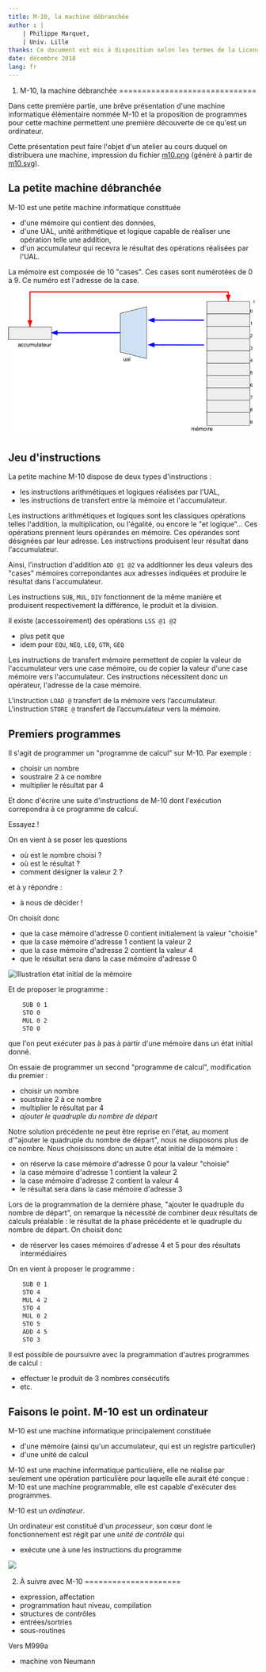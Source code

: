 ```yaml
---
title: M-10, la machine débranchée
author : |
	| Philippe Marquet,
	| Univ. Lille
thanks: Ce document est mis à disposition selon les termes de la Licence Creative Commons Attribution - Partage dans les Mêmes Conditions 4.0 International \protect ![](https://licensebuttons.net/l/by-sa/4.0/88x31.png){width=3em}
date: décembre 2018
lang: fr
---
```


1. M-10, la machine débranchée
==============================

Dans cette première partie, une brêve présentation d'une machine informatique élémentaire nommée M-10 et la proposition de programmes pour cette machine permettent une première découverte de ce qu'est un ordinateur. 

Cette présentation peut faire l'objet d'un atelier au cours duquel on distribuera une machine, impression du fichier [m10.png](m10.png) (généré à partir de [m10.svg](m10.svg)).

La petite machine débranchée
----------------------------

M-10 est une petite machine informatique constituée

* d'une mémoire qui contient des données, 
* d'une UAL, unité arithmétique et logique capable de réaliser une opération telle une addition,
* d'un accumulateur qui recevra le résultat des opérations réalisées par l'UAL. 

La mémoire est composée de 10 "cases". Ces cases sont numérotées de 0 à 9. Ce numéro est l'adresse de la case.

![](m10-0.png)


Jeu d'instructions
------------------

La petite machine M-10 dispose de deux types d'instructions :

* les instructions arithmétiques et logiques réalisées par l'UAL,
* les instructions de transfert entre la mémoire et l'accumulateur.

Les instructions arithmétiques et logiques sont les classiques opérations telles l'addition, la multiplication, ou l'égalité, ou encore le "et logique"... 
Ces opérations prennent leurs opérandes en mémoire.
Ces opérandes sont désignées par leur adresse.
Les instructions produisent leur résultat dans l'accumulateur.

Ainsi, l'instruction d'addition `ADD @1 @2` va additionner les deux valeurs des "cases" mémoires correpondantes aux adresses indiquées et produire le résultat dans l'accumulateur.

Les instructions `SUB`, `MUL`, `DIV` fonctionnent de la même manière et produisent respectivement la différence, le produit et la division.

Il existe (accessoirement) des opérations `LSS @1 @2`

* plus petit que
* idem pour `EQU`, `NEQ`, `LEQ`, `GTR`, `GEQ`

Les instructions de transfert mémoire permettent de copier la valeur de l'accumulateur vers une case mémoire, ou de copier la valeur d'une case mémoire vers l'accumulateur.
Ces instructions nécessitent donc un opérateur, l'adresse de la case mémoire.

L'instruction `LOAD @` transfert de la mémoire vers l’accumulateur. L'instruction `STORE @` transfert de l’accumulateur vers la mémoire.

Premiers programmes
-------------------

Il s'agit de programmer un "programme de calcul" sur M-10.
Par exemple : 

* choisir un nombre
* soustraire 2 à ce nombre
* multiplier le résultat par 4

Et donc d'écrire une suite d'instructions de M-10 dont l'exécution correpondra à ce programme de calcul.

Essayez !

On en vient à se poser les questions 

* où est le nombre choisi ?
* où est le résultat ?
* comment désigner la valeur 2 ? 

et à y répondre :

* à nous de décider !

On choisit donc

* que la case mémoire d'adresse 0 contient initialement la valeur "choisie"
* que la case mémoire d'adresse 1 contient la valeur 2
* que la case mémoire d'adresse 2 contient la valeur 4
* que le résultat sera dans la case mémoire d'adresse 0

![Illustration état initial de la mémoire](m10-prgm0-1.png)

Et de proposer le programme :

```
    SUB 0 1
    STO 0
    MUL 0 2
    STO 0 
```

que l'on peut exécuter pas à pas à partir d'une mémoire dans un état initial donné.

On essaie de programmer un second "programme de calcul", modification du premier :

* choisir un nombre
* soustraire 2 à ce nombre
* multiplier le résultat par 4
* _ajouter le quadruple du nombre de départ_

Notre solution précédente ne peut être reprise en l'état, au moment d'"ajouter le quadruple du nombre de départ", nous ne disposons plus de ce nombre. 
Nous choisissons donc un autre état initial de la mémoire :

* on réserve la case mémoire d'adresse 0 pour la valeur "choisie"
* la case mémoire d'adresse 1 contient la valeur 2
* la case mémoire d'adresse 2 contient la valeur 4
* le résultat sera dans la case mémoire d'adresse 3

Lors de la programmation de la dernière phase, "ajouter le quadruple du nombre de départ", on remarque la nécessité de combiner deux résultats de calculs préalable : le résultat de la phase précédente et le quadruple du nombre de départ. On choisit donc

* de réserver les cases mémoires d'adresse 4 et 5 pour des résultats intermédiaires 

On en vient à proposer le programme :

```
    SUB 0 1
    STO 4
    MUL 4 2
    STO 4 
    MUL 0 2
    STO 5 
    ADD 4 5
    STO 3
```

Il est possible de poursuivre avec la programmation d'autres programmes de calcul :

* effectuer le produit de 3 nombres consécutifs
* etc. 

Faisons le point. M-10 est un ordinateur
----------------------------------------

M-10 est une machine informatique principalement constituée

* d'une mémoire (ainsi qu'un accumulateur, qui est un registre particulier)
* d'une unité de calcul

M-10 est une machine informatique particulière, elle ne réalise par seulement une opération particulière pour laquelle elle aurait été conçue : M-10 est une machine programmable, elle est capable d'exécuter des programmes.

M-10 est un _ordinateur_.

Un ordinateur est constitué d'un _processeur_, son cœur dont le fonctionnement est régit par une _unité de contrôle_ qui

* exécute une à une les instructions du programme


![](m10-uc.png)

2. À suivre avec M-10
=====================


* expression, affectation
* programmation haut niveau, compilation
* structures de contrôles
* entrées/sortries 
* sous-routines

Vers M999a

* machine von Neumann
